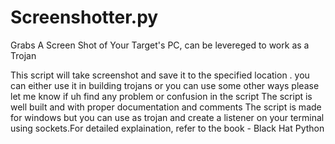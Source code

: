 # Screenshotter.py
Grabs A Screen Shot of Your Target's PC, can be levereged to work as a Trojan

This script will take screenshot and save it to the specified location . you can either use it in building trojans or you can use some other ways please let me know if uh find any problem or confusion in the script The script is well built and with proper documentation and comments The script is made for windows but you can use as trojan and create a listener on your terminal using sockets.For detailed explaination, refer to the book - Black Hat Python
